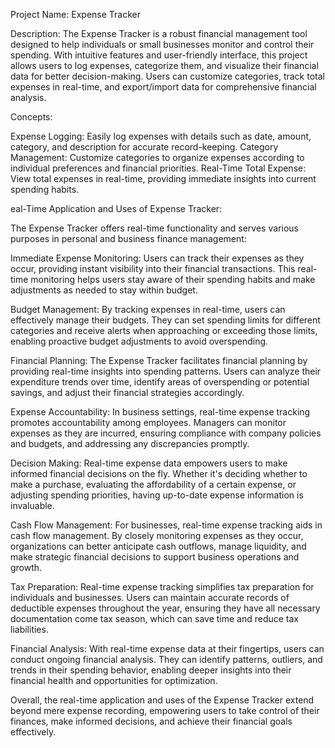 Project Name: Expense Tracker

Description:
The Expense Tracker is a robust financial management tool designed to help individuals or small businesses monitor and control their spending. With intuitive features and user-friendly interface, this project allows users to log expenses, categorize them, and visualize their financial data for better decision-making. Users can customize categories, track total expenses in real-time, and export/import data for comprehensive financial analysis.

Concepts:

Expense Logging: Easily log expenses with details such as date, amount, category, and description for accurate record-keeping.
Category Management: Customize categories to organize expenses according to individual preferences and financial priorities.
Real-Time Total Expense: View total expenses in real-time, providing immediate insights into current spending habits.


eal-Time Application and Uses of Expense Tracker:

The Expense Tracker offers real-time functionality and serves various purposes in personal and business finance management:

Immediate Expense Monitoring: Users can track their expenses as they occur, providing instant visibility into their financial transactions. This real-time monitoring helps users stay aware of their spending habits and make adjustments as needed to stay within budget.

Budget Management: By tracking expenses in real-time, users can effectively manage their budgets. They can set spending limits for different categories and receive alerts when approaching or exceeding those limits, enabling proactive budget adjustments to avoid overspending.

Financial Planning: The Expense Tracker facilitates financial planning by providing real-time insights into spending patterns. Users can analyze their expenditure trends over time, identify areas of overspending or potential savings, and adjust their financial strategies accordingly.

Expense Accountability: In business settings, real-time expense tracking promotes accountability among employees. Managers can monitor expenses as they are incurred, ensuring compliance with company policies and budgets, and addressing any discrepancies promptly.

Decision Making: Real-time expense data empowers users to make informed financial decisions on the fly. Whether it's deciding whether to make a purchase, evaluating the affordability of a certain expense, or adjusting spending priorities, having up-to-date expense information is invaluable.

Cash Flow Management: For businesses, real-time expense tracking aids in cash flow management. By closely monitoring expenses as they occur, organizations can better anticipate cash outflows, manage liquidity, and make strategic financial decisions to support business operations and growth.

Tax Preparation: Real-time expense tracking simplifies tax preparation for individuals and businesses. Users can maintain accurate records of deductible expenses throughout the year, ensuring they have all necessary documentation come tax season, which can save time and reduce tax liabilities.

Financial Analysis: With real-time expense data at their fingertips, users can conduct ongoing financial analysis. They can identify patterns, outliers, and trends in their spending behavior, enabling deeper insights into their financial health and opportunities for optimization.

Overall, the real-time application and uses of the Expense Tracker extend beyond mere expense recording, empowering users to take control of their finances, make informed decisions, and achieve their financial goals effectively.
